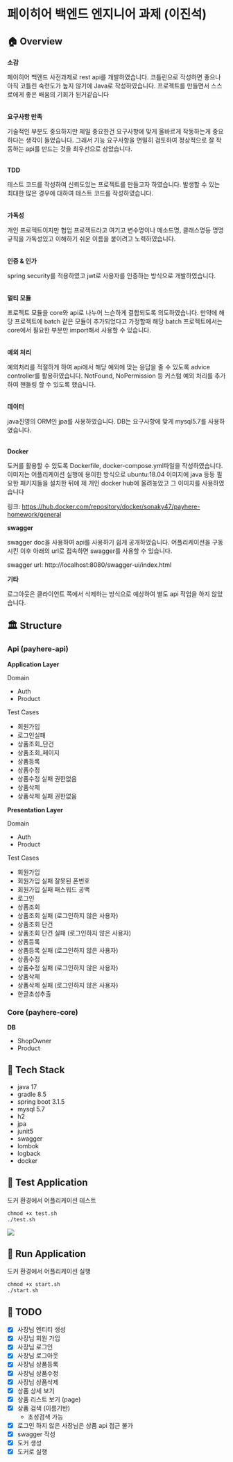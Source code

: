 # 페이히어 백엔드 엔지니어 과제 (이진석)

## 🏠 Overview

**소감**

페이히어 백엔드 사전과제로 rest api를 개발하였습니다.
코틀린으로 작성하면 좋으나 아직 코틀린 숙련도가 높지 않기에 Java로 작성하였습니다.
프로젝트를 만들면서 스스로에게 좋은 배움의 기회가 된거같습니다 <br><br>

**요구사항 만족**

기술적인 부분도 중요하지만 제일 중요한건 요구사항에 맞게 올바르게 작동하는게 중요하다는 생각이 들었습니다.
그래서 기능 요구사항을 면밀히 검토하여 정상적으로 잘 작동하는 api를 만드는 것을 최우선으로 삼았습니다. <br><br>

**TDD**

테스트 코드를 작성하여 신뢰도있는 프로젝트를 만들고자 하였습니다.
발생할 수 있는 최대한 많은 경우에 대하여 테스트 코드를 작성하였습니다.
<br><br>

**가독성**

개인 프로젝트이지만 협업 프로젝트라고 여기고 변수명이나 메소드명, 클래스명등 명명 규칙을
가독성있고 이해하기 쉬운 이름을 붙이려고 노력하였습니다.
<br><br>

**인증 & 인가**

spring security를 적용하였고 jwt로 사용자를 인증하는 방식으로 개발하였습니다.
<br><br>

**멀티 모듈**

프로젝트 모듈을 core와 api로 나누어 느슨하게 결합되도록 의도하였습니다.
만약에 해당 프로젝트에 batch 같은 모듈이 추가되었다고 가정할때 해당 batch 프로젝트에서는 core에서 필요한 부분만 import해서 사용할 수 있습니다.
<br><br>

**예외 처리**

예외처리를 적절하게 하여 api에서 해당 예외에 맞는 응답을 줄 수 있도록 advice controller를 활용하였습니다.
NotFound, NoPermission 등 커스텀 예외 처리를 추가하여 핸들링 할 수 있도록 했습니다.
<br><br>

**데이터**

java진영의 ORM인 jpa를 사용하였습니다. DB는 요구사항에 맞게 mysql5.7를 사용하였습니다. <br><br>

**Docker**

도커를 활용할 수 있도록 Dockerfile, docker-compose.yml파일을 작성하였습니다.
이미지는 어플리케이션 실행에 용이한 방식으로 ubuntu:18.04 이미지에 java 등등 필요한 패키지들을 설치한 뒤에 제 개인 docker hub에 올려놓았고
그 이미지를 사용하였습니다

링크: https://hub.docker.com/repository/docker/sonaky47/payhere-homework/general

**swagger**

swagger doc을 사용하여 api를 사용하기 쉽게 공개하였습니다.
어플리케이션을 구동시킨 이후 아래의 url로 접속하면 swagger를 사용할 수 있습니다.

swagger url: http://localhost:8080/swagger-ui/index.html

**기타**

로그아웃은 클라이언트 쪽에서 삭제하는 방식으로 예상하여 별도 api 작업을 하지 않았습니다.

## 🏛️ Structure

### Api (payhere-api)

**Application Layer**

Domain

- Auth
- Product

Test Cases

- 회원가입
- 로그인실패
- 상품조회_단건
- 상품조회_페이지
- 상품등록
- 상품수정
- 상품수정 실패 권한없음
- 상품삭제
- 상품삭제 실패 권한없음

**Presentation Layer**

Domain

- Auth
- Product

Test Cases

- 회원가입
- 회원가입 실패 잘못된 폰번호
- 회원가입 실패 패스워드 공백
- 로그인
- 상품조회
- 상품조회 실패 (로그인하지 않은 사용자)
- 상품조회 단건
- 상품조회 단건 실패 (로그인하지 않은 사용자)
- 상품등록
- 상품등록 실패 (로그인하지 않은 사용자)
- 상품수정
- 상품수정 실패 (로그인하지 않은 사용자)
- 상품삭제
- 상품삭제 실패 (로그인하지 않은 사용자)
- 한글초성추출

### Core (payhere-core)

**DB**

- ShopOwner
- Product

## 🎢 Tech Stack

- java 17
- gradle 8.5
- spring boot 3.1.5
- mysql 5.7
- h2
- jpa
- junit5
- swagger
- lombok
- logback
- docker

## 🙏 Test Application

도커 환경에서 어플리케이션 테스트

```shell
chmod +x test.sh
./test.sh
```

![](docs/test.png)

## 🏃 Run Application

도커 환경에서 어플리케이션 실행

```shell
chmod +x start.sh
./start.sh
```

## 👷 TODO

- [x] 사장님 엔티티 생성
- [x] 사장님 회원 가입
- [x] 사장님 로그인
- [x] 사장님 로그아웃
- [x] 사장님 상품등록
- [x] 사장님 상품수정
- [x] 사장님 상품삭제
- [x] 상품 상세 보기
- [x] 상품 리스트 보기 (page)
- [x] 상품 검색 (이름기반)
    - 초성검색 가능
- [x] 로그인 하지 않은 사장님은 상품 api 접근 불가
- [x] swagger 작성
- [x] 도커 생성
- [x] 도커로 실행

